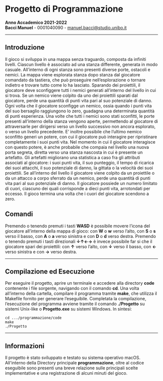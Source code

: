 # Progetto di Programmazione

**Anno Accademico 2021-2022**  
**Bacci Manuel** - 0001040090 - [manuel.bacci@studio.unibo.it](mailto:manuel.bacci@studio.unibo.it)

---

## Introduzione

Il gioco si sviluppa in una mappa senza traguardo, composta da infiniti livelli. Ciascun livello è associato ad una stanza differente, generata in modo casuale. All’interno di ogni stanza sono presenti diverse porte, ostacoli e nemici. La mappa viene esplorata stanza dopo stanza dal giocatore comandato da tastiera, che può proseguire nell’esplorazione o tornare indietro e trovare tutto come lo ha lasciato. Sparando dei proiettili, il giocatore deve sconfiggere tutti i nemici generati all’interno del livello in cui si trova. Se un nemico viene colpito da uno dei proiettili sparati dal giocatore, perde una quantità di punti vita pari al suo potenziale di danno. Ogni volta che il giocatore sconfigge un nemico, ossia quando i punti vita del suo bersaglio raggiungono lo zero, guadagna una  determinata quantità di punti esperienza. Una volte che tutti i nemici sono stati sconfitti, le porte presenti all’interno della stanza vengono aperte, permettendo al giocatore di attraversarle per dirigersi verso un livello successivo non ancora esplorato, o verso un livello precedente. E’ inoltre possibile che l’ultimo nemico sconfitto generi un potere, con cui il giocatore può interagire per ripristinare completamente i suoi punti vita. Nel momento in cui il giocatore interagisce con questo potere, è anche probabile che compaia nel livello una nuova porta segreta, diretta verso una stanza nascosta in cui è presente un artefatto. Gli artefatti migliorano una statistica a caso fra gli attributi associati al giocatore: i suoi punti vita, il suo punteggio, il tempo di ricarica dei suoi attacchi, il suo potenziale di danno, la gittata o la velocità dei suoi proiettili. Se all’interno del livello il giocatore viene colpito da un proiettile o da un attacco a corpo sferrato da un nemico, perde una quantità di punti vita pari al suo potenziale di danno. Il giocatore possiede un numero limitato di cuori, ciascuno dei quali corrisponde a dieci punti vita, arrotondati per eccesso. Il gioco termina una volta che i cuori del giocatore scendono a zero.

## Comandi

Premendo o tenendo premuti i tasti **WASD** è possibile movere l’icona del giocatore all’interno della mappa di gioco: con **W** o **w** verso l’alto, con **S** o **s** verso il basso, con **A** o **a** verso sinistra e con **D** o **d** verso destra. Premendo o tenendo premuti i tasti direzionali **↓↑←→** è invece possibile far si che il giocatore spari dei proiettili: con **↑** verso l’alto, con **↓** verso il basso, con **←** verso sinistra e con **→** verso destra.

---

## Compilazione ed Esecuzione

Per eseguire il progetto, aprire un terminale e accedere alla directory **code** contenente i file sorgente, navigando con il comando **cd**. Una volta all’interno della cartella, compilare il programma tramite **make**, che utilizza il Makefile fornito per generare l’eseguibile. Completata la compilazione, l’esecuzione del programma avviene tramite il comando **./Progetto** su sistemi Unix-like o **Progetto.exe** su sistemi Windows. In sintesi:

```shell
cd .../programmazione/code
make
./Progetto
```

---

## Informazioni

Il progetto è stato sviluppato e testato su sistema operativo macOS. All'interno della Directory principale **programmazione**, oltre al codice eseguibile sono presenti una breve relazione sulle principali scelte implementative e una registrazione di alcuni minuti del gioco.
